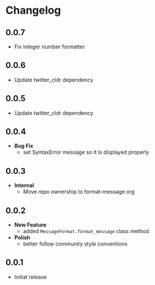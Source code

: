 # Changelog

## 0.0.7

* Fix integer number formatter

## 0.0.6

* Update twitter_cldr dependency

## 0.0.5

* Update twitter_cldr dependency

## 0.0.4

* **Bug Fix**
  * set SyntaxError message so it is displayed properly

## 0.0.3

* **Internal**
  * Move repo ownership to format-message org

## 0.0.2

* **New Feature**
  * added `MessageFormat.format_message` class method
* **Polish**
  * better follow community style conventions

## 0.0.1

* Initial release
